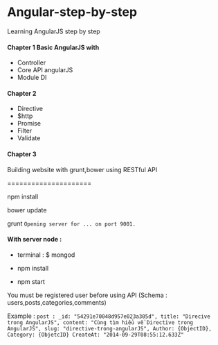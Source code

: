 Angular-step-by-step
====================

Learning AngularJS step by step

#### Chapter 1 Basic AngularJS with 

* Controller
* Core API angularJS
* Module DI

#### Chapter 2
* Directive
* $http
* Promise
* Filter
* Validate

#### Chapter 3

Building website with grunt,bower using RESTful API

=====================

npm install

bower update

grunt `Opening server for ... on port 9001.`


#### With server node : 

* terminal : $ mongod

* npm install

* npm start

You must be registered user before using API (Schema : users,posts,categories,comments)

Example : 
`
post :
_id: "54291e70048d957e023a305d",
title: "Direcive trong AngularJS",
content: "Cùng tìm hiểu về Directive trong AngularJS",
slug: "directive-trong-angularJS",
Author: {ObjectID},
Category: {ObjetcID}
CreateAt: "2014-09-29T08:55:12.633Z"
`

